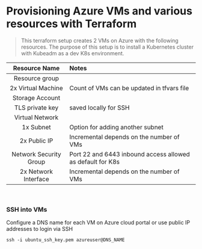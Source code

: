 # Provisioning Azure VMs and various resources with Terraform
> This terraform setup creates 2 VMs on Azure with the following resources. The purpose of this setup is to install a Kubernetes cluster with Kubeadm as a dev K8s environment. 
&nbsp;

| Resource Name | Notes |
| :----------: | :------ |
| Resource group |  |
| 2x Virtual Machine | Count of VMs can be updated in tfvars file |
| Storage Account |  |
| TLS private key |	saved locally for SSH |
| Virtual Network |  |
| 1x Subnet | Option for adding another subnet |
| 2x Public IP | Incremental depends on the number of VMs |
| Network Security Group | Port 22 and 6443 inbound access allowed as default for K8s |
| 2x Network Interface | Incremental depends on the number of VMs

&nbsp;
### SSH into VMs
Configure a DNS name for each VM on Azure cloud portal or use public IP addresses to login via SSH

```shell
ssh -i ubuntu_ssh_key.pem azureuser@DNS_NAME
```

